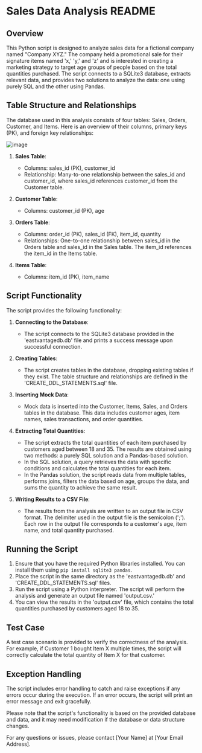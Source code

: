 # Sales Data Analysis README

## Overview
This Python script is designed to analyze sales data for a fictional company named "Company XYZ." The company held a promotional sale for their signature items named 'x,' 'y,' and 'z' and is interested in creating a marketing strategy to target age groups of people based on the total quantities purchased. The script connects to a SQLite3 database, extracts relevant data, and provides two solutions to analyze the data: one using purely SQL and the other using Pandas.

## Table Structure and Relationships
The database used in this analysis consists of four tables: Sales, Orders, Customer, and Items. Here is an overview of their columns, primary keys (PK), and foreign key relationships:

![image](https://github.com/ArunRangrej/Eastvantage_DE_Assignment/assets/54519488/6f6e3f56-39b6-4ea8-9867-435a30ba0c5b)


1. **Sales Table**:
   - Columns: sales_id (PK), customer_id
   - Relationship: Many-to-one relationship between the sales_id and customer_id, where sales_id references customer_id from the Customer table.

2. **Customer Table**:
   - Columns: customer_id (PK), age

3. **Orders Table**:
   - Columns: order_id (PK), sales_id (FK), item_id, quantity
   - Relationships: One-to-one relationship between sales_id in the Orders table and sales_id in the Sales table. The item_id references the item_id in the Items table.

4. **Items Table**:
   - Columns: item_id (PK), item_name

## Script Functionality
The script provides the following functionality:

1. **Connecting to the Database**:
   - The script connects to the SQLite3 database provided in the 'eastvantagedb.db' file and prints a success message upon successful connection.

2. **Creating Tables**:
   - The script creates tables in the database, dropping existing tables if they exist. The table structure and relationships are defined in the 'CREATE_DDL_STATEMENTS.sql' file.

3. **Inserting Mock Data**:
   - Mock data is inserted into the Customer, Items, Sales, and Orders tables in the database. This data includes customer ages, item names, sales transactions, and order quantities.

4. **Extracting Total Quantities**:
   - The script extracts the total quantities of each item purchased by customers aged between 18 and 35. The results are obtained using two methods: a purely SQL solution and a Pandas-based solution.
   - In the SQL solution, a query retrieves the data with specific conditions and calculates the total quantities for each item.
   - In the Pandas solution, the script reads data from multiple tables, performs joins, filters the data based on age, groups the data, and sums the quantity to achieve the same result.

5. **Writing Results to a CSV File**:
   - The results from the analysis are written to an output file in CSV format. The delimiter used in the output file is the semicolon (';'). Each row in the output file corresponds to a customer's age, item name, and total quantity purchased.

## Running the Script
1. Ensure that you have the required Python libraries installed. You can install them using `pip install sqlite3 pandas`.
2. Place the script in the same directory as the 'eastvantagedb.db' and 'CREATE_DDL_STATEMENTS.sql' files.
3. Run the script using a Python interpreter. The script will perform the analysis and generate an output file named 'output.csv.'
4. You can view the results in the 'output.csv' file, which contains the total quantities purchased by customers aged 18 to 35.

## Test Case
A test case scenario is provided to verify the correctness of the analysis. For example, if Customer 1 bought Item X multiple times, the script will correctly calculate the total quantity of Item X for that customer.

## Exception Handling
The script includes error handling to catch and raise exceptions if any errors occur during the execution. If an error occurs, the script will print an error message and exit gracefully.

Please note that the script's functionality is based on the provided database and data, and it may need modification if the database or data structure changes.

For any questions or issues, please contact [Your Name] at [Your Email Address].
